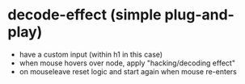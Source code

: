 # decode-effect (simple plug-and-play)
- have a custom input (within h1 in this case)
- when mouse hovers over node, apply "hacking/decoding effect"
- on mouseleave reset logic and start again when mouse re-enters
